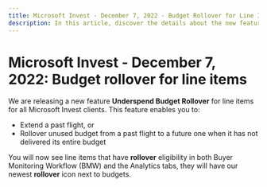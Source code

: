 ```yaml
---
title: Microsoft Invest - December 7, 2022 - Budget Rollover for Line Items
description: In this article, discover the details about the new feature "Underspend Budget Rollover" for line items for all Microsoft Invest clients.
---
```


# Microsoft Invest - December 7, 2022: Budget rollover for line items

We are releasing a new feature **Underspend Budget Rollover** for line items for all Microsoft Invest clients. This feature enables you to:

- Extend a past flight, or
- Rollover unused budget from a past flight to a future one when it has not delivered its entire budget

You will now see line items that have **rollover** eligibility in both Buyer Monitoring Workflow (BMW) and the Analytics tabs, they will have our newest **rollover** icon next to budgets.

